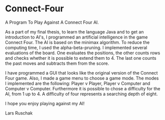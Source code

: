# Connect-Four
A Program To Play Against A Connect Four AI.

As a part of my final thesis, to learn the language Java and to get an introduction to AI's, I programmed an artificial intelligence in the game Connect Four. The AI is based on 
the minimax algorithm. To reduce the computing time, I used the alpha-beta-pruning. I implemented several evaluations of the board. One evaluates the positions, 
the other counts rows and checks whether it is possible to extend them to 4. The last one counts the past moves and subtracts them from the score. 

I have programmed a GUI that looks like the original version of the Connect Four game. Also, I made a game menu to choose a game mode. The modes I implemented are the following:
Player v Player, Player v Computer and Computer v Computer. Furthermore it is possible to chose a difficulty for the AI, from 1 up to 4. A difficulty of four represents
a searching depth of eight.

I hope you enjoy playing against my AI!


Lars Ruschak
